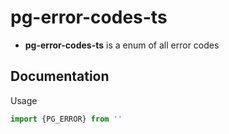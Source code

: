 # pg-error-codes-ts

* **pg-error-codes-ts** is a enum of all error codes

## Documentation

Usage
```ts
import {PG_ERROR} from ''
```
